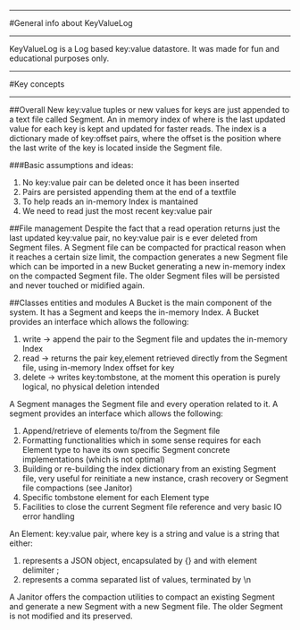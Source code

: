***
#General info about KeyValueLog
***

KeyValueLog is a Log based key:value datastore.
It was made for fun and educational purposes only.

***
#Key concepts
***

##Overall
New key:value tuples or new values for keys are just appended to a text file called Segment.
An in memory index of where is the last updated value for each key is kept and updated for faster reads. 
The index is a dictionary made of key:offset pairs, where the offset is the position where the last write of the key is located inside the Segment file.

###Basic assumptions and ideas: 
1. No key:value pair can be deleted once it has been inserted
2. Pairs are persisted appending them at the end of a textfile
3. To help reads an in-memory Index is mantained
4. We need to read just the most recent key:value pair

##File management
Despite the fact that a read operation returns just the last updated key:value pair, no key:value pair is e ever deleted from Segment files.
A Segment file can be compacted for practical reason when it reaches a certain size limit, the compaction generates a new Segment file which can be imported in a new Bucket generating a new in-memory index on the compacted Segment file. The older Segment files will be persisted and never touched or midified again.

##Classes entities and modules
A Bucket is the main component of the system. It has a Segment and keeps the in-memory Index. A Bucket provides an interface which allows the following:
1. write -> append the pair to the Segment file and updates the in-memory Index
2. read -> returns the pair key,element retrieved directly from the Segment file, using in-memory Index offset for key
3. delete -> writes key:tombstone, at the moment this operation is purely logical, no physical deletion intended

A Segment manages the Segment file and every operation related to it. A segment provides an interface which allows the following:
1. Append/retrieve of elements to/from the Segment file
2. Formatting functionalities which in some sense requires for each Element type to have its own specific Segment concrete implementations (which is not optimal)
3. Building or re-building the index dictionary from an existing Segment file, very useful for reinitiate a new instance, crash recovery or Segment file compactions (see Janitor)
4. Specific tombstone element for each Element type 
5. Facilities to close the current Segment file reference and very basic IO error handling 

An Element: key:value pair, where key is a string and value is a string that either:
1. represents a JSON object, encapsulated by {} and with element delimiter ;
2. represents a comma separated list of values, terminated by \n

A Janitor offers the compaction utilities to compact an existing Segment and generate a new Segment with a new Segment file. The older Segment is not modified and its preserved.
